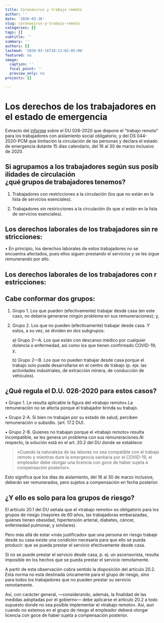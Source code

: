 ```yaml
---
title: Coronavirus y trabajo remoto
author: ''
date: '2020-03-16'
slug: coronavirus-y-trabajo-remoto
categories: []
tags: []
subtitle: ''
summary: ''
authors: []
lastmod: '2020-03-16T18:13:02-05:00'
featured: no
image:
  caption: ''
  focal_point: ''
  preview_only: no
projects: []

---
```


# Los derechos de los trabajadores en el estado de emergencia

Extracto del [informe](/files/du026-2020-ds044-2020-pcm.pdf) sobre el DU 026-2020 que dispone el "trabajo remoto" para los trabajadores con aislamiento social obligatorio, y del DS 044-2020-PCM que limitación la circulación de las personas y declara el estado de emergencia dutante 15 días calendario, del 16 al 30 de marzo inclusivo de 2020.

## Si agrupamos a los trabajadores según sus posibilidades de circulación ¿qué grupos de trabajadores tenemos?

1. Trabajadores con restricciones a la circulación (los que no están en la lista de servicios esenciales).

2. Trabajadores sin restricciones a la circulación (lo que sí están en la lista de servicios esenciales).

## Los derechos laborales de los trabajadores sin restricciones:

• En principio, los derechos laborales de estos trabajadores no se encuentra afectados, pues ellos siguen prestando el servicios y se les sigue remunerando por ello.

## Los derechos laborales de los trabajadores con restricciones:

## Cabe conformar dos grupos:

1. Grupo 1. Los que pueden (efectivamente) trabajar desde casa (en este caso, no debería generarse ningún problema en sus remuneraciones); y,

2. Grupo 2. Los que no pueden (efectivamente) trabajar desde casa. Y estos, a su vez, se dividen en dos subgrupos:

    a) Grupo 2—A. Los que están con descanso médico por cualquier dolencia o enfermedad, así como los que tienen confirmado COVID-19; y,

    b) Grupo 2—B. Los que no pueden trabajar desde casa porque el trabajo solo puede desarrollarse en el centro de trabajo (p. eje. las actividades industriales, de extracción minera, de conducción de vehículos).

## ¿Qué regula el D.U. 026-2020 para estos casos?

• Grupo 1. Le resulta aplicable la figura del «trabajo remoto».La remuneración no se afecta porque el trabajador brinda su trabajo.

• Grupo 2-A. Si bien no trabajan por su estado de salud, perciben remuneración o subsidio. (art. 17.2 DU).

• Grupo 2-B. Quienes no trabajan porque el «trabajo remoto» resulta incompatible, se les genera un problema con sus remuneraciones.Al respecto, la solución está en el art. 20.2 del DU donde se establece:

> «Cuando la naturaleza de las labores no sea compatible con el trabajo remoto y mientras dure la emergencia sanitaria por el COVID-19, el empleador debe otorgar una licencia con goce de haber sujeta a compensación posterior».

Esto significa que los días de aislamiento, del 16 al 30 de marzo inclusive, deberán ser remunerados, pero sujetos a compensación en fecha posterior.

## ¿Y ello es solo para los grupos de riesgo?

El artículo 20.1 del DU señala que el «trabajo remoto» es obligatorio para los grupos de riesgo (mayores de 60 años, las trabajadoras embarazadas, quienes tienen obesidad, hipertensión arterial, diabetes, cáncer, enfermedad pulmonar, y similares).

Pero más allá de estar «más justificado» que una persona en riesgo trabaje desde su casa existe una condición necesaria para que ello se pueda producir: que se pueda prestar el servicio efectivamente desde casa.

Si no se puede prestar el servicio desde casa, p. ej. un ascensorista, resulta imposible en los hechos que se pueda prestar el servicio remotamente.

A partir de esta observación cobra sentido la disposición del artículo 20.2. Esta norma no está destinada únicamente para el grupo de riesgo, sino para todos los trabajadores que no pueden prestar su servicio remotamente.

Así, con carácter general, —considerando, además, la finalidad de las medidas adoptadas por el gobierno— debe aplicarse el artículo 20.2 a todo supuesto donde no sea posible implementar el «trabajo remoto». Así, aun cuando no estemos en el grupo de riesgo el empleador deberá otorgar licencia con goce de haber sujeta a compensación posterior.

